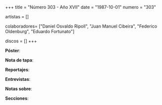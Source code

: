 +++
title = "Número 303 - Año XVII"
date = "1987-10-01"
numero = "303"

artistas = []

colaboradores= ["Daniel Osvaldo Ripoll", "Juan Manuel Cibeira", "Federico Oldenburg", "Eduardo Fortunato"]

discos = []
+++

**Póster**: 

**Nota de tapa**: 

**Reportajes**: 

**Entrevistas**: 

**Notas sobre**:

**Secciones**:
